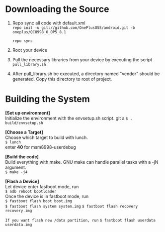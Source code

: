Downloading the Source  
===
1. Repo sync all code with default.xml  
   `repo init -u git://github.com/OnePlusOSS/android.git -b oneplus/QC8998_O_OP5_8.1`

   `repo sync`
2. Root your device  
3. Pull the necessary libraries from your device by executing the script `pull_library.sh`  
4. After pull_library.sh be executed, a directory  named "vendor" should be generated. Copy this directory to root of project.

Building the System  
===
**[Set up environment]**  
Initialize the environment with the envsetup.sh script.  git a
`$ . build/envsetup.sh`  

**[Choose a Target]**  
Choose which target to build with lunch.  
`$ lunch`  
      enter **40** for msm8998-userdebug

**[Build the code]**  
Build everything with make. GNU make can handle parallel tasks with a -jN argument.  
`$ make -j4`  

**[Flash a Device]**  
Let device enter fastboot mode, run  
`$ adb reboot bootloader`  
Once the device is in fastboot mode, run  
`$ fastboot flash boot boot.img`  
`$ fastboot flash system system.img`
`$ fastboot flash recovery recovery.img`

`If you want flash new /data partition, run`
`$ fastboot flash userdata userdata.img`

